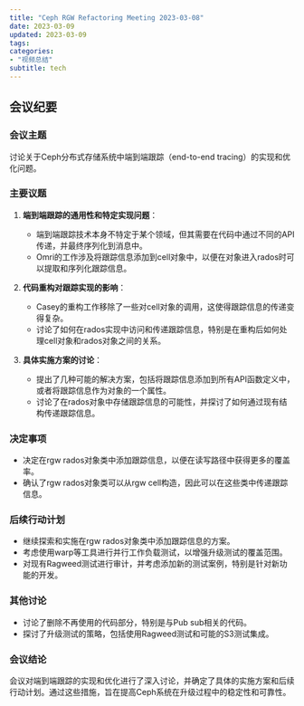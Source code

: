 ```yaml
---
title: "Ceph RGW Refactoring Meeting 2023-03-08"
date: 2023-03-09
updated: 2023-03-09
tags:
categories:
- "视频总结"
subtitle: tech
---
```



## 会议纪要

### 会议主题
讨论关于Ceph分布式存储系统中端到端跟踪（end-to-end tracing）的实现和优化问题。

### 主要议题
1. **端到端跟踪的通用性和特定实现问题**：
   - 端到端跟踪技术本身不特定于某个领域，但其需要在代码中通过不同的API传递，并最终序列化到消息中。
   - Omri的工作涉及将跟踪信息添加到cell对象中，以便在对象进入rados时可以提取和序列化跟踪信息。

2. **代码重构对跟踪实现的影响**：
   - Casey的重构工作移除了一些对cell对象的调用，这使得跟踪信息的传递变得复杂。
   - 讨论了如何在rados实现中访问和传递跟踪信息，特别是在重构后如何处理cell对象和rados对象之间的关系。

3. **具体实施方案的讨论**：
   - 提出了几种可能的解决方案，包括将跟踪信息添加到所有API函数定义中，或者将跟踪信息作为对象的一个属性。
   - 讨论了在rados对象中存储跟踪信息的可能性，并探讨了如何通过现有结构传递跟踪信息。

### 决定事项
- 决定在rgw rados对象类中添加跟踪信息，以便在读写路径中获得更多的覆盖率。
- 确认了rgw rados对象类可以从rgw cell构造，因此可以在这些类中传递跟踪信息。

### 后续行动计划
- 继续探索和实施在rgw rados对象类中添加跟踪信息的方案。
- 考虑使用warp等工具进行并行工作负载测试，以增强升级测试的覆盖范围。
- 对现有Ragweed测试进行审计，并考虑添加新的测试案例，特别是针对新功能的开发。

### 其他讨论
- 讨论了删除不再使用的代码部分，特别是与Pub sub相关的代码。
- 探讨了升级测试的策略，包括使用Ragweed测试和可能的S3测试集成。

### 会议结论
会议对端到端跟踪的实现和优化进行了深入讨论，并确定了具体的实施方案和后续行动计划。通过这些措施，旨在提高Ceph系统在升级过程中的稳定性和可靠性。